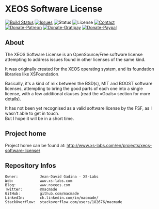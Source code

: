 XEOS Software License
=====================

[![Build Status](https://img.shields.io/travis/macmade/XEOS-Software-License.svg?branch=master&style=flat)](https://travis-ci.org/macmade/XEOS-Software-License)
[![Issues](http://img.shields.io/github/issues/macmade/XEOS-Software-License.svg?style=flat)](https://github.com/macmade/XEOS-Software-License/issues)
![Status](https://img.shields.io/badge/status-active-brightgreen.svg?style=flat)
![License](https://img.shields.io/badge/license-none-lightgray.svg?style=flat)
[![Contact](https://img.shields.io/badge/contact-@macmade-blue.svg?style=flat)](https://twitter.com/macmade)  
[![Donate-Patreon](https://img.shields.io/badge/donate-patreon-yellow.svg?style=flat)](https://patreon.com/macmade)
[![Donate-Gratipay](https://img.shields.io/badge/donate-gratipay-yellow.svg?style=flat)](https://www.gratipay.com/macmade)
[![Donate-Paypal](https://img.shields.io/badge/donate-paypal-yellow.svg?style=flat)](https://paypal.me/xslabs)

About
-----

The XEOS Software License is an OpenSource/Free software license attempting to address issues found in other licenses of the same kind.

It was originally created for the XEOS operating system, and its foundation libraries like XSFoundation.

Basically, it's a kind of mix between the BSD(s), MIT and BOOST software licenses, attempting to bring the good parts of each one into a single license, with a few additional clauses (read the «Goals» section for more details).

It has not been yet recognised as a valid software license by the FSF, as I wasn't able to get in touch.  
But I hope it will be in a short time.

Project home
------------

Project home can be found at: http://www.xs-labs.com/en/projects/xeos-software-license/

Repository Infos
----------------

    Owner:			Jean-David Gadina - XS-Labs
    Web:			www.xs-labs.com
    Blog:			www.noxeos.com
    Twitter:		@macmade
    GitHub:			github.com/macmade
    LinkedIn:		ch.linkedin.com/in/macmade/
    StackOverflow:	stackoverflow.com/users/182676/macmade
